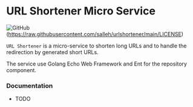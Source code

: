 # URL Shortener Micro Service
![GitHub](https://img.shields.io/github/license/salleh/urlshortener?style=plastic)(https://raw.githubusercontent.com/salleh/urlshortener/main/LICENSE)

`URL Shortener` is a micro-service to shorten long URLs and to handle the redirection by generated short URLs.

The service use Golang Echo Web Framework and Ent for the repository component.

### Documentation

- TODO